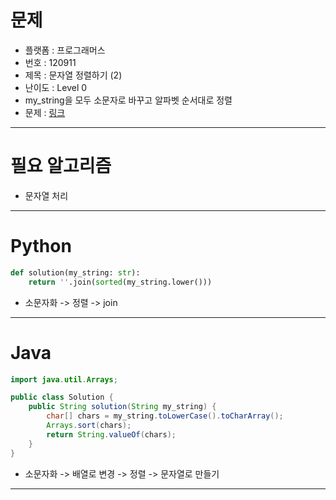 # 문제
- 플랫폼 : 프로그래머스
- 번호 : 120911
- 제목 : 문자열 정렬하기 (2)
- 난이도 : Level 0
- my_string을 모두 소문자로 바꾸고 알파벳 순서대로 정렬
- 문제 : [링크](https://school.programmers.co.kr/learn/courses/30/lessons/120911)

---

# 필요 알고리즘
- 문자열 처리

---

# Python
```python
def solution(my_string: str):
    return ''.join(sorted(my_string.lower()))

```
- 소문자화 -> 정렬 -> join

---

# Java
```java
import java.util.Arrays;

public class Solution {
    public String solution(String my_string) {
        char[] chars = my_string.toLowerCase().toCharArray();
        Arrays.sort(chars);
        return String.valueOf(chars);
    }
}
```
- 소문자화 -> 배열로 변경 -> 정렬 -> 문자열로 만들기

---
